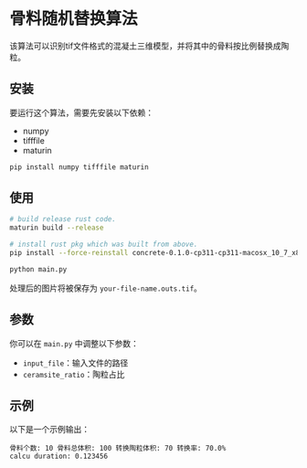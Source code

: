 # 骨料随机替换算法

该算法可以识别tif文件格式的混凝土三维模型，并将其中的骨料按比例替换成陶粒。

## 安装

要运行这个算法，需要先安装以下依赖：

- numpy
- tifffile
- maturin

```bash
pip install numpy tifffile maturin
```

## 使用


```bash
# build release rust code.
maturin build --release

# install rust pkg which was built from above.
pip install --force-reinstall concrete-0.1.0-cp311-cp311-macosx_10_7_x86_64.whl

python main.py

```

处理后的图片将被保存为 `your-file-name.outs.tif`。

## 参数

你可以在 `main.py` 中调整以下参数：

- `input_file`：输入文件的路径
- `ceramsite_ratio`：陶粒占比

## 示例

以下是一个示例输出：
```
骨料个数: 10 骨料总体积: 100 转换陶粒体积: 70 转换率: 70.0%
calcu duration: 0.123456
```
